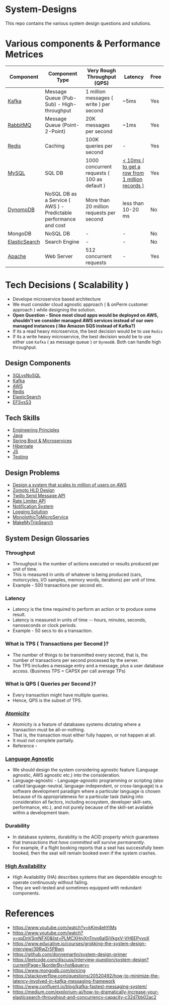 # System-Designs

This repo contains the various system design questions and solutions.

# Various components & Performance Metrices

| Component | Component Type | Very Rough Throughput (QPS)                 | Latency | Free |
|-----------|-----------------------------------------|----------------|----------------|------|
| [Kafka](https://github.com/Anshul619/System-Designs/tree/main/src/DesignComponents/Kafka)     | Message Queue (Pub-Sub) - High-throughput | 1 million messages ( write ) per second | ~5ms | Yes   |
| [RabbitMQ](https://github.com/Anshul619/System-Designs/tree/main/src/DesignComponents/Kafka#kafka-vs-rabbitmq)     | Message Queue (Point-2-Point) | 20K messages per second | ~1ms |  Yes   |
| [Redis](https://github.com/Anshul619/System-Designs/tree/main/src/DesignComponents/Redis)     | Caching        | 100K queries per second       | -|  Yes   |
| [MySQL](https://www.mysql.com/) | SQL DB | 1000 concurrent requests ( 100 as default )| [< 10ms ( to get a row from 1 million records )](https://www.quora.com/How-can-we-calculate-the-throughput-of-MySQL?share=1)|Yes|
| [DynomoDB](https://github.com/Anshul619/System-Designs/blob/main/src/DesignComponents/SQLvsNoSQL/ReadMe.md#dynomodb)  | NoSQL DB as a Service ( AWS ) - Predictable performance and cost| More than 20 million requests per second | less than 10-20 ms | No  |
| MongoDB   | NoSQL DB       | - | -|  No                                      |
| [ElasticSearch](https://github.com/Anshul619/System-Designs/tree/main/src/DesignComponents/ElasticSearch) | Search Engine|-|-|No|
| [Apache](https://apache.org/) | Web Server | 512 concurrent requests|-|Yes|

# Tech Decisions ( Scalability )
- Develope microservice based architecture
- We must consider cloud agnostic approach ( & onPerm customer approach ) while designing the solution.
- **Open Question - Since most cloud apps would be deployed on AWS, shouldn't we consider managed AWS services instead of our own managed instances ( like Amazon SQS instead of Kafka?)**
- If its a read heavy microservice, the best decision would be to use `Redis`
- If its a write heavy microservice, the best decision would be to use either use `Kafka` ( as message queue ) or `DynmoDB`. Both can handle high throughput.

## Design Components
- [SQLvsNoSQL](https://github.com/Anshul619/System-Designs/blob/main/src/DesignComponents/SQLvsNoSQL/ReadMe.md)
- [Kafka](https://github.com/Anshul619/System-Designs/blob/main/src/DesignComponents/Kafka/ReadMe.md)
- [AWS](https://github.com/Anshul619/System-Designs/blob/main/src/DesignComponents/AWS.md)
- [Redis](https://github.com/Anshul619/System-Designs/blob/main/src/DesignComponents/Redis/Redis-ReadMe.md)
- [ElasticSearch](https://github.com/Anshul619/System-Designs/blob/main/src/DesignComponents/Redis/Redis-ReadMe.md)
- [EFSvsS3](https://github.com/Anshul619/System-Designs/blob/main/src/DesignComponents/EFSvsS3/ReadMe.md)

## Tech Skills
- [Engineering Principles](https://github.com/Anshul619/System-Designs/tree/main/src/DesignComponents/EngineeringPrinciples)
- [Java](https://github.com/Anshul619/System-Designs/tree/main/src/DesignComponents/Java)
- [Spring Boot & Microservices](https://github.com/Anshul619/System-Designs/tree/main/src/DesignComponents/SpringBoot)
- [Hibernate](https://github.com/Anshul619/System-Designs/blob/main/src/DesignComponents/Hiberate.md)
- [JS](https://github.com/Anshul619/System-Designs/tree/main/src/DesignComponents/JSAsync)
- [Testing](https://github.com/Anshul619/System-Designs/blob/main/src/DesignComponents/Testing.md)

## Design Problems
- [Design a system that scales to million of users on AWS](https://github.com/Anshul619/System-Designs/tree/main/src/DesignComponents/DesignScalableSystemWithRDMS)
- [Zomoto HLD Design](https://github.com/Anshul619/System-Designs/tree/main/src/ZomatoDesignHLD)
- [Twillo Send Message API](https://github.com/Anshul619/System-Designs/tree/main/src/TwilloSendMessageAPI)
- [Rate Limiter API](https://github.com/Anshul619/System-Designs/tree/main/src/RateLimiterAPI)
- [Notification System](https://github.com/Anshul619/System-Designs/tree/main/src/NotificationSystem)
- [Logging Solution](https://github.com/Anshul619/System-Designs/tree/main/src/LoggingSolution)
- [MonolothicToMicroService](https://github.com/Anshul619/System-Designs/tree/main/src/MonolothicToMicroservice)
- [MakeMyTripSearch](https://github.com/Anshul619/System-Designs/tree/main/src/MakeMyTripSearch)

## System Design Glossaries

### Throughput
- Throughput is the number of actions executed or results produced per unit of time. 
- This is measured in units of whatever is being produced (cars, motorcycles, I/O samples, memory words, iterations) per unit of time.
- Example - 500 transactions per second etc.

### Latency
- Latency is the time required to perform an action or to produce some result. 
- Latency is measured in units of time -- hours, minutes, seconds, nanoseconds or clock periods.
- Example - 50 secs to do a transaction.

### What is TPS ( Transactions per Second )?
- The number of things to be transmitted every second, that is, the number of transactions per second processed by the server.
- The TPS includes a message entry and a message, plus a user database access. (Business TPS = CAPSX per call average TPs)

### What is QPS ( Queries per Second )?
- Every transaction might have multiple queries.
- Hence, QPS is the subset of TPS.

### [Atomicity](https://www.techopedia.com/definition/24729/atomicity)
- Atomicity is a feature of databases systems dictating where a transaction must be all-or-nothing. 
- That is, the transaction must either fully happen, or not happen at all. 
- It must not complete partially.
- Reference - 

### [Language Agnostic](https://en.wikipedia.org/wiki/Language-agnostic)
- We should design the system considering agnostic feature (Language agnostic, AWS agnostic etc.) into the consideration.
- Language-agnostic - Language-agnostic programming or scripting (also called language-neutral, language-independent, or cross-language) is a software development paradigm where a particular language is chosen because of its appropriateness for a particular task (taking into consideration all factors, including ecosystem, developer skill-sets, performance, etc.), and not purely because of the skill-set available within a development team.

### Durability
- In database systems, durability is the ACID property which guarantees that *transactions that have committed will survive permanently*. 
- For example, if a flight booking reports that a seat has successfully been booked, then the seat will remain booked even if the system crashes.

### [High Availability](https://avinetworks.com/glossary/high-availability/)
- High Availability (HA) describes systems that are dependable enough to operate continuously without failing. 
- They are well-tested and sometimes equipped with redundant components.

# References
- https://www.youtube.com/watch?v=kKjm4ehYiMs
- https://www.youtube.com/watch?v=xpDnVSmNFX0&list=PLMCXHnjXnTnvo6alSjVkgxV-VH6EPyvoX
- https://www.educative.io/courses/grokking-the-system-design-interview/39RwZr5PBwn
- https://github.com/donnemartin/system-design-primer
- https://leetcode.com/discuss/interview-question/system-design?currentPage=1&orderBy=hot&query=
- https://www.mongodb.com/pricing
- https://stackoverflow.com/questions/20520492/how-to-minimize-the-latency-involved-in-kafka-messaging-framework
- https://www.confluent.io/blog/kafka-fastest-messaging-system/
- https://medium.com/explorium-ai/how-to-dramatically-increase-your-elasticsearch-throughput-and-concurrency-capacity-c32d7bb02ac2
